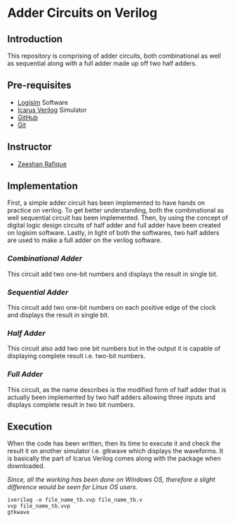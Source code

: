 # Adder Circuits on Verilog

## **Introduction**

This repository is comprising of adder circuits, both combinational as well as sequential along with a full adder made up off two half adders.

## **Pre-requisites**

- [Logisim](http://www.cburch.com/logisim/download.html) Software
- [Icarus Verilog](http://bleyer.org/icarus/) Simulator
- [GitHub](https://github.com/)
- [Git](https://git-scm.com/downloads)

## **Instructor**

- [Zeeshan Rafique](https://github.com/zeeshanrafique23)

## **Implementation** ##

First, a simple adder circuit has been implemented to have hands on practice on verilog. To get better understanding, both the combinational as well sequential circuit has been implemented. Then, by using the concept of digital logic design circuits of half adder and full adder have been created on logisim software. Lastly, in light of both the softwares, two half adders are used to make a full adder on the verilog software.

### ***Combinational Adder*** ###

This circuit add two one-bit numbers and displays the result in single bit.

### ***Sequential Adder*** ###

This circuit add two one-bit numbers on each positive edge of the clock and displays the result in single bit.

### ***Half Adder*** ###

This circuit also add two one bit numbers but in the output it is capable of displaying complete result i.e. two-bit numbers.

### ***Full Adder*** ###

This circuit, as the name describes is the modified form of half adder that is actually been implemented by two half adders allowing three inputs and displays complete result in two bit numbers.

## **Execution** ##

When the code has been written, then its time to execute it and check the result it on another simulator i.e. gtkwave which displays the waveforms. It is basically the part of Icarus Verilog comes along with the package when downloaded.

_Since, all the working has been done on Windows OS, therefore a slight difference would be seen for Linux OS users._

```
iverilog -o file_name_tb.vvp file_name_tb.v
vvp file_name_tb.vvp
gtkwave
```